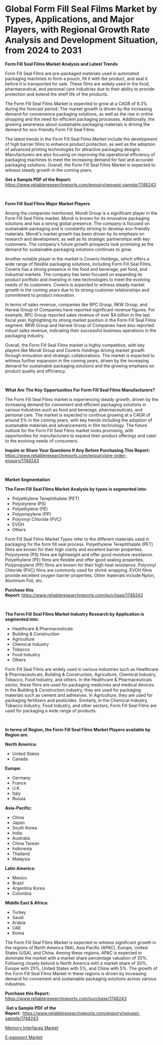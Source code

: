 <p><h1>Global Form Fill Seal Films Market by Types, Applications, and Major Players, with Regional Growth Rate Analysis and Development Situation, from 2024 to 2031</h1></p><p><strong>Form Fill Seal Films Market Analysis and Latest Trends</strong></p>
<p><p>Form Fill Seal Films are pre-packaged materials used in automated packaging machines to form a pouch, fill it with the product, and seal it before it is transported for sale. These films are widely used in the food, pharmaceutical, and personal care industries due to their ability to provide protection and extend the shelf life of the products.</p><p>The Form Fill Seal Films Market is expected to grow at a CAGR of 8.3% during the forecast period. The market growth is driven by the increasing demand for convenience packaging solutions, as well as the rise in online shopping and the need for efficient packaging processes. Additionally, the growing awareness about sustainable packaging materials is driving the demand for eco-friendly Form Fill Seal Films.</p><p>The latest trends in the Form Fill Seal Films Market include the development of high barrier films to enhance product protection, as well as the adoption of advanced printing technologies for attractive packaging designs. Manufacturers are also focusing on improving the operational efficiency of packaging machines to meet the increasing demand for fast and accurate packaging solutions. Overall, the Form Fill Seal Films Market is expected to witness steady growth in the coming years.</p></p>
<p><strong>Get a Sample PDF of the Report:&nbsp;</strong> <a href="https://www.reliableresearchreports.com/enquiry/request-sample/1748243">https://www.reliableresearchreports.com/enquiry/request-sample/1748243</a></p>
<p>&nbsp;</p>
<p><strong>Form Fill Seal Films Major Market Players</strong></p>
<p><p>Among the companies mentioned, Mondi Group is a significant player in the Form Fill Seal Films market. Mondi is known for its innovative packaging solutions and has a strong global presence. The company is focused on sustainable packaging and is constantly striving to develop eco-friendly materials. Mondi's market growth has been driven by its emphasis on research and development, as well as its strategic partnerships with key customers. The company's future growth prospects look promising as the demand for sustainable packaging solutions continues to grow.</p><p>Another notable player in the market is Coveris Holdings, which offers a wide range of flexible packaging solutions, including Form Fill Seal Films. Coveris has a strong presence in the food and beverage, pet food, and industrial markets. The company has been focused on expanding its product portfolio and investing in new technologies to meet the evolving needs of its customers. Coveris is expected to witness steady market growth in the coming years due to its strong customer relationships and commitment to product innovation.</p><p>In terms of sales revenue, companies like RPC Group, RKW Group, and Harwal Group of Companies have reported significant revenue figures. For example, RPC Group reported sales revenue of over $4 billion in the last fiscal year, highlighting its strong market position in the Form Fill Seal Films segment. RKW Group and Harwal Group of Companies have also reported robust sales revenue, indicating their successful business operations in the packaging industry.</p><p>Overall, the Form Fill Seal Films market is highly competitive, with key players like Mondi Group and Coveris Holdings driving market growth through innovation and strategic collaborations. The market is expected to witness further expansion in the coming years, driven by the increasing demand for sustainable packaging solutions and the growing emphasis on product quality and efficiency.</p></p>
<p>&nbsp;</p>
<p><strong>What Are The Key Opportunities For Form Fill Seal Films Manufacturers?</strong></p>
<p><p>The Form Fill Seal Films market is experiencing steady growth, driven by the increasing demand for convenient and efficient packaging solutions in various industries such as food and beverage, pharmaceuticals, and personal care. The market is expected to continue growing at a CAGR of around 5% in the coming years, with key trends including the adoption of sustainable materials and advancements in film technology. The future outlook for the Form Fill Seal Films market looks promising, with opportunities for manufacturers to expand their product offerings and cater to the evolving needs of consumers.</p></p>
<p><strong>Inquire or Share Your Questions If Any Before Purchasing This Report:</strong> <a href="https://www.reliableresearchreports.com/enquiry/pre-order-enquiry/1748243">https://www.reliableresearchreports.com/enquiry/pre-order-enquiry/1748243</a></p>
<p>&nbsp;</p>
<p><strong>Market Segmentation</strong></p>
<p><strong>The Form Fill Seal Films Market Analysis by types is segmented into:</strong></p>
<p><ul><li>Polyethylene Terephthalate (PET)</li><li>Polystyrene (PS)</li><li>Polyethylene (PE)</li><li>Polypropylene (PP)</li><li>Polyvinyl Chloride (PVC)</li><li>EVOH</li><li>Others</li></ul></p>
<p><p>Form Fill Seal Films Market Types refer to the different materials used in packaging for the form fill seal process. Polyethylene Terephthalate (PET) films are known for their high clarity and excellent barrier properties. Polystyrene (PS) films are lightweight and offer good moisture resistance. Polyethylene (PE) films are flexible and offer good sealing properties. Polypropylene (PP) films are known for their high heat resistance. Polyvinyl Chloride (PVC) films are commonly used for shrink wrapping. EVOH films provide excellent oxygen barrier properties. Other materials include Nylon, Aluminum Foil, etc.</p></p>
<p><strong>Purchase this Report:&nbsp;</strong><a href="https://www.reliableresearchreports.com/purchase/1748243">https://www.reliableresearchreports.com/purchase/1748243</a></p>
<p>&nbsp;</p>
<p><strong>The Form Fill Seal Films Market Industry Research by Application is segmented into:</strong></p>
<p><ul><li>Healthcare & Pharmaceuticals</li><li>Building & Construction</li><li>Agriculture</li><li>Chemical Industry</li><li>Tobacco</li><li>Food Industry</li><li>Others</li></ul></p>
<p><p>Form Fill Seal Films are widely used in various industries such as Healthcare & Pharmaceuticals, Building & Construction, Agriculture, Chemical Industry, Tobacco, Food Industry, and others. In the Healthcare & Pharmaceuticals sector, these films are used for packaging medicines and medical devices. In the Building & Construction industry, they are used for packaging materials such as cement and adhesives. In Agriculture, they are used for packaging fertilizers and pesticides. Similarly, in the Chemical Industry, Tobacco Industry, Food Industry, and other sectors, Form Fill Seal Films are used for packaging a wide range of products.</p></p>
<p>&nbsp;</p>
<p><strong>In terms of Region, the Form Fill Seal Films Market Players available by Region are:</strong></p>
<p>
    <p> <strong> North America: </strong>
        <ul>
            <li>United States</li>
            <li>Canada</li>
        </ul>
        </p> 
    <p> <strong> Europe: </strong>
        <ul>
            <li>Germany</li>
            <li>France</li>
            <li>U.K.</li>
            <li>Italy</li>
            <li>Russia</li>
        </ul>
        </p> 
    <p> <strong> Asia-Pacific: </strong>
        <ul>
            <li>China</li>
            <li>Japan</li>
            <li>South Korea</li>
            <li>India</li>
            <li>Australia</li>
            <li>China Taiwan</li>
            <li>Indonesia</li>
            <li>Thailand</li>
            <li>Malaysia</li>
        </ul>
        </p> 
    <p> <strong> Latin America: </strong>
        <ul>
            <li>Mexico</li>
            <li>Brazil</li>
            <li>Argentina Korea</li>
            <li>Colombia</li>
        </ul>
        </p> 
    <p> <strong> Middle East & Africa: </strong>
        <ul>
            <li>Turkey</li>
            <li>Saudi</li>
            <li>Arabia</li>
            <li>UAE</li>
            <li>Korea</li>
        </ul>
    </p>
    </p>
<p><p>The Form Fill Seal Films Market is expected to witness significant growth in the regions of North America (NA), Asia Pacific (APAC), Europe, United States (USA), and China. Among these regions, APAC is expected to dominate the market with a market share percentage valuation of 35%. Following closely behind is North America with a market share of 30%, Europe with 25%, United States with 5%, and China with 5%. The growth of the Form Fill Seal Films Market in these regions is driven by increasing demand for convenient and sustainable packaging solutions across various industries.</p></p>
<p><strong>Purchase this Report: </strong><a href="https://www.reliableresearchreports.com/purchase/1748243">https://www.reliableresearchreports.com/purchase/1748243</a></p>
<p>&nbsp;<strong>Get a Sample PDF of the Report:&nbsp;&nbsp;</strong><a href="https://www.reliableresearchreports.com/enquiry/request-sample/1748243">https://www.reliableresearchreports.com/enquiry/request-sample/1748243</a></p>
<p><strong></strong></p>
<p><p><a href="https://view.publitas.com/reportprime-1/memory-interfaces-market-size-share-trends-analysis-report-by-material-by-type-by-end-user-by-region-and-segment-forecasts-2024-2031/">Memory Interfaces Market</a></p><p><a href="https://chivalrous-flock-a86.notion.site/E-passport-Market-Furnish-Information-about-Market-Size-Market-Share-Market-Dynamics-and-Projecti-75bbd2475e8646bfaf213768805f649b">E-passport Market</a></p></p>
